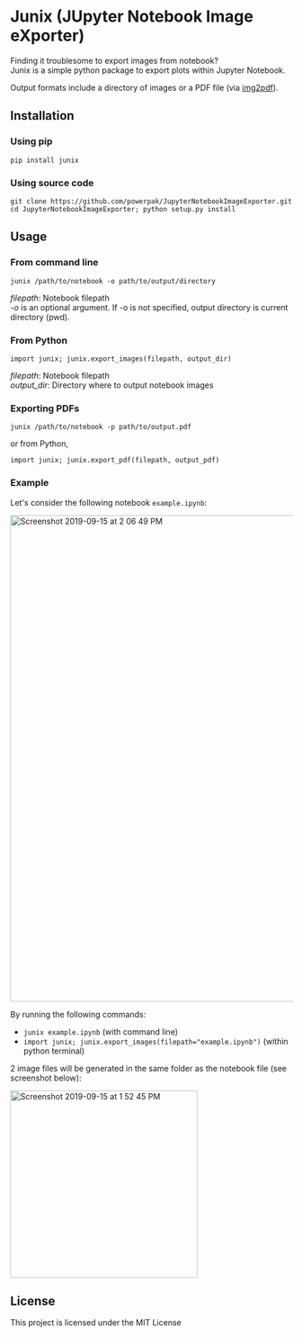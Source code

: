 # Junix (JUpyter Notebook Image eXporter)

Finding it troublesome to export images from notebook?<br/>
Junix is a simple python package to export plots within Jupyter Notebook.

Output formats include a directory of images or a PDF file (via [img2pdf](https://pypi.org/project/img2pdf/)).

## Installation

### Using pip
```pip install junix```

### Using source code
```
git clone https://github.com/powerpak/JupyterNotebookImageExporter.git
cd JupyterNotebookImageExporter; python setup.py install
```

## Usage

### From command line
```junix /path/to/notebook -o path/to/output/directory```

*filepath*: Notebook filepath<br/>
*-o* is an optional argument. If -o is not specified, output directory is current directory (pwd).<br/>
  
### From Python
```import junix; junix.export_images(filepath, output_dir)```

*filepath*: Notebook filepath<br/>
*output_dir*: Directory where to output notebook images<br/>

### Exporting PDFs
```junix /path/to/notebook -p path/to/output.pdf```

or from Python,

```import junix; junix.export_pdf(filepath, output_pdf)```

### Example

Let's consider the following notebook ```example.ipynb```:

<img width="865" alt="Screenshot 2019-09-15 at 2 06 49 PM" src="https://user-images.githubusercontent.com/9989010/64917363-2cfe4780-d7c2-11e9-8174-ed2924d17e31.png">

By running the following commands:
- ```junix example.ipynb``` (with command line) <br/>
- ```import junix; junix.export_images(filepath="example.ipynb")``` (within python terminal) <br/>

2 image files will be generated in the same folder as the notebook file (see screenshot below): <br/>

<img width="333" alt="Screenshot 2019-09-15 at 1 52 45 PM" src="https://user-images.githubusercontent.com/9989010/64917371-5fa84000-d7c2-11e9-9f65-e9a53fc7d781.png"> 

## License
This project is licensed under the MIT License

